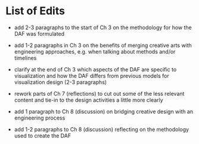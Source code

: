# List of Edits

- add 2-3 paragraphs to the start of Ch 3 on the methodology for how the DAF was formulated

- add 1-2 paragraphs in Ch 3 on the benefits of merging creative arts with engineering approaches, e.g. when talking about methods and/or timelines

- clarify at the end of Ch 3 which aspects of the DAF are specific to visualization and how the DAF differs from previous models for visualization design (2-3 paragraphs)

- rework parts of Ch 7 (reflections) to cut out some of the less relevant content and tie-in to the design activities a little more clearly

- add 1 paragraph to Ch 8 (discussion) on bridging creative design with an engineering process

- add 1-2 paragraphs to Ch 8 (discussion) reflecting on the methodology used to create the DAF
